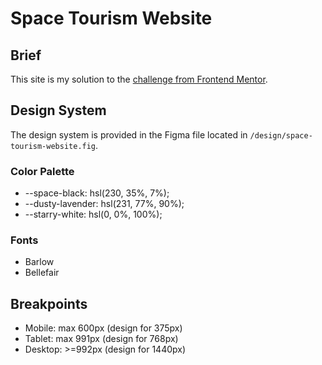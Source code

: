 # Space Tourism Website
## Brief
This site is my solution to the [challenge from Frontend Mentor](https://www.frontendmentor.io/challenges/space-tourism-multipage-website-gRWj1URZ3/hub/space-tourism-multipage-website-6cxVdtJ18).

## Design System
The design system is provided in the Figma file located in `/design/space-tourism-website.fig`.
### Color Palette
- --space-black: hsl(230, 35%, 7%);
- --dusty-lavender: hsl(231, 77%, 90%);
- --starry-white: hsl(0, 0%, 100%);

### Fonts
- Barlow
- Bellefair

## Breakpoints
- Mobile: max 600px (design for 375px)
- Tablet: max 991px (design for 768px)
- Desktop: >=992px (design for 1440px)



